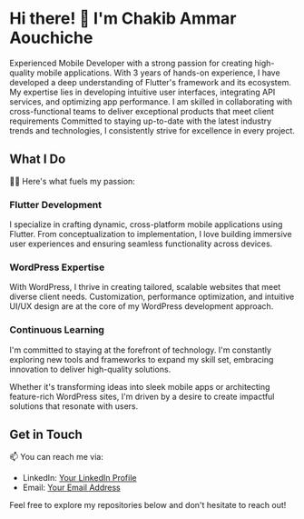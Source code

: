 # Hi there! 👋 I'm Chakib Ammar Aouchiche

Experienced Mobile Developer with a strong passion for creating high-quality mobile applications. With 3 years of hands-on experience, I have developed a deep understanding of Flutter's framework and its ecosystem. My expertise lies in developing intuitive user interfaces, integrating API services, and optimizing app performance. I am skilled in collaborating with cross-functional teams to deliver exceptional products that meet client requirements Committed to staying up-to-date with the latest industry trends and technologies, I consistently strive for excellence in every project.

## What I Do
👨‍💻 Here's what fuels my passion:

### Flutter Development
I specialize in crafting dynamic, cross-platform mobile applications using Flutter. From conceptualization to implementation, I love building immersive user experiences and ensuring seamless functionality across devices.

### WordPress Expertise
With WordPress, I thrive in creating tailored, scalable websites that meet diverse client needs. Customization, performance optimization, and intuitive UI/UX design are at the core of my WordPress development approach.

### Continuous Learning
I'm committed to staying at the forefront of technology. I'm constantly exploring new tools and frameworks to expand my skill set, embracing innovation to deliver high-quality solutions.

Whether it's transforming ideas into sleek mobile apps or architecting feature-rich WordPress sites, I'm driven by a desire to create impactful solutions that resonate with users.

## Get in Touch
📫 You can reach me via:
- LinkedIn: [Your LinkedIn Profile](https://www.linkedin.com/in/chakibaa)
- Email: [Your Email Address](mailto:dev.chakibaa@gmail.com)

Feel free to explore my repositories below and don't hesitate to reach out!
